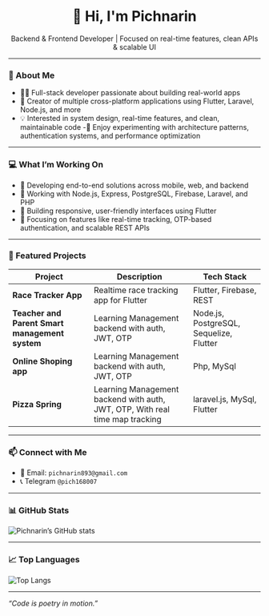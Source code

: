 <!-- Header -->
<h1 align="center">👋 Hi, I'm Pichnarin</h1>
<p align="center">
  Backend & Frontend Developer | Focused on real-time features, clean APIs & scalable UI
</p>

---

### 🧠 About Me
- 👨‍💻 Full-stack developer passionate about building real-world apps
- 📱 Creator of multiple cross-platform applications using Flutter, Laravel, Node.js, and more
- 💡 Interested in system design, real-time features, and clean, maintainable code
-🧪 Enjoy experimenting with architecture patterns, authentication systems, and performance optimization

---

### 💻 What I’m Working On
- 🔁 Developing end-to-end solutions across mobile, web, and backend
- 🔧 Working with Node.js, Express, PostgreSQL, Firebase, Laravel, and PHP
- 🎨 Building responsive, user-friendly interfaces using Flutter
- 📡 Focusing on features like real-time tracking, OTP-based authentication, and scalable REST APIs
---

### 🔧 Featured Projects

| Project         | Description                                          | Tech Stack           |
|----------------|------------------------------------------------------|----------------------|
| **Race Tracker App** | Realtime race tracking app for Flutter           | Flutter, Firebase, REST |
| **Teacher and Parent Smart management system** | Learning Management backend with auth, JWT, OTP    | Node.js, PostgreSQL, Sequelize, Flutter |
| **Online Shoping app** | Learning Management backend with auth, JWT, OTP    | Php, MySql |
| **Pizza Spring** | Learning Management backend with auth, JWT, OTP, With real time map tracking    | laravel.js, MySql, Flutter |



---

### 📫 Connect with Me
- 📧 Email: `pichnarin893@gmail.com`
- 📞 Telegram `@pich168007`
---

### 📊 GitHub Stats

![Pichnarin’s GitHub stats](https://github-readme-stats.vercel.app/api?username=pichnarin&show_icons=true&theme=radical)

---

### 📈 Top Languages

![Top Langs](https://github-readme-stats.vercel.app/api/top-langs/?username=pichnarin&layout=compact&theme=radical)

---

*“Code is poetry in motion.”*
